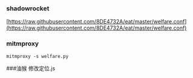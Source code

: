 ### shadowrocket
[https://raw.githubusercontent.com/8DE4732A/eat/master/welfare.conf](https://raw.githubusercontent.com/8DE4732A/eat/master/welfare.conf)

### mitmproxy
```shell
mitmproxy -s welfare.py
```

###油猴
修改定位.js